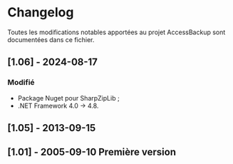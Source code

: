 # Changelog

Toutes les modifications notables apportées au projet AccessBackup sont documentées dans ce fichier.

## [1.06] - 2024-08-17
### Modifié
- Package Nuget pour SharpZipLib ;
- .NET Framework 4.0 -> 4.8.

## [1.05] - 2013-09-15

## [1.01] - 2005-09-10 Première version